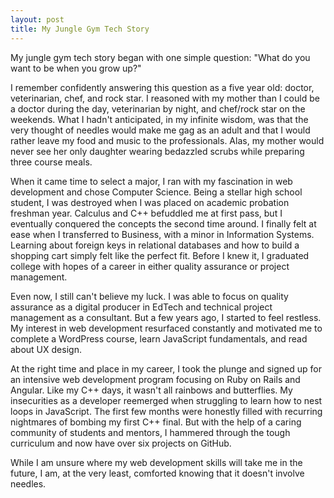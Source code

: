 ```yaml
---
layout: post
title: My Jungle Gym Tech Story
---
```

My jungle gym tech story began with one simple question: "What do you want to be when you grow up?"

I remember confidently answering this question as a five year old: doctor, veterinarian, chef, and rock star. I reasoned with my mother than I could be a doctor during the day, veterinarian by night, and chef/rock star on the weekends. What I hadn't anticipated, in my infinite wisdom, was that the very thought of needles would make me gag as an adult and that I would rather leave my food and music to the professionals. Alas, my mother would never see her only daughter wearing bedazzled scrubs while preparing three course meals.

When it came time to select a major, I ran with my fascination in web development and chose Computer Science. Being a stellar high school student, I was destroyed when I was placed on academic probation freshman year. Calculus and C++ befuddled me at first pass, but I eventually conquered the concepts the second time around. I finally felt at ease when I transferred to Business, with a minor in Information Systems. Learning about foreign keys in relational databases and how to build a shopping cart simply felt like the perfect fit. Before I knew it, I graduated college with hopes of a career in either quality assurance or project management.

Even now, I still can't believe my luck. I was able to focus on quality assurance as a digital producer in EdTech and technical project management as a consultant. But a few years ago, I started to feel restless. My interest in web development resurfaced constantly and motivated me to complete a WordPress course, learn JavaScript fundamentals, and read about UX design.

At the right time and place in my career, I took the plunge and signed up for an intensive web development program focusing on Ruby on Rails and Angular. Like my C++ days, it wasn't all rainbows and butterflies. My insecurities as a developer reemerged when struggling to learn how to nest loops in JavaScript. The first few months were honestly filled with recurring nightmares of bombing my first C++ final. But with the help of a caring community of students and mentors, I hammered through the tough curriculum and now have over six projects on GitHub.

While I am unsure where my web development skills will take me in the future, I am, at the very least, comforted knowing that it doesn't involve needles.
